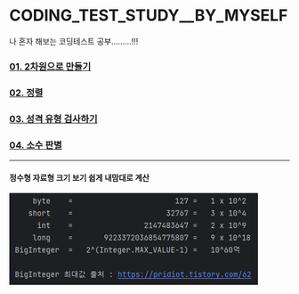 # CODING_TEST_STUDY__BY_MYSELF
나 혼자 해보는 코딩테스트 공부.........!!! 

### [01. 2차원으로 만들기](./MDFiles/CoTeStudy/programmers/README01.md)
### [02. 정렬](./MDFiles/CoTeStudy/programmers/README02.md)
### [03. 성격 유형 검사하기](./MDFiles/CoTeStudy/programmers/README03.md)
### [04. 소수 판별](./MDFiles/CoTeStudy/programmers/README04.md)


-------------------------------------

#### 정수형 자료형 크기 보기 쉽게 내맘대로 계산
  
![](./MDFiles/JavaBasicStudy/imgs/dataType01.png)
